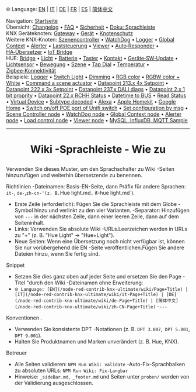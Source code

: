🌐 Language: [EN](https://supergiovane.github.io/node-red-contrib-knx-ultimate/wiki/Docs-Language-Bar) | [IT](https://supergiovane.github.io/node-red-contrib-knx-ultimate/wiki/it-Docs-Language-Bar) | [DE](https://supergiovane.github.io/node-red-contrib-knx-ultimate/wiki/de-Docs-Language-Bar) | [FR](https://supergiovane.github.io/node-red-contrib-knx-ultimate/wiki/fr-Docs-Language-Bar) | [ES](https://supergiovane.github.io/node-red-contrib-knx-ultimate/wiki/es-Docs-Language-Bar) | [简体中文](https://supergiovane.github.io/node-red-contrib-knx-ultimate/wiki/zh-CN-Docs-Language-Bar)

<!-- NAV START -->
Navigation: [Startseite](https://supergiovane.github.io/node-red-contrib-knx-ultimate/wiki/de-Home)  
Übersicht: [Changelog](https://github.com/Supergiovane/node-red-contrib-knx-ultimate/blob/master/CHANGELOG.md) • [FAQ](https://supergiovane.github.io/node-red-contrib-knx-ultimate/wiki/de-FAQ-Troubleshoot) • [Sicherheit](https://supergiovane.github.io/node-red-contrib-knx-ultimate/wiki/de-SECURITY) • [Doku: Sprachleiste](https://supergiovane.github.io/node-red-contrib-knx-ultimate/wiki/de-Docs-Language-Bar)  
KNX Geräteknoten: [Gateway](https://supergiovane.github.io/node-red-contrib-knx-ultimate/wiki/de-Gateway-configuration) • [Gerät](https://supergiovane.github.io/node-red-contrib-knx-ultimate/wiki/de-Device) • [Knotenschutz](https://supergiovane.github.io/node-red-contrib-knx-ultimate/wiki/de-Protections)  
Weitere KNX‑Knoten: [Szenencontroller](https://supergiovane.github.io/node-red-contrib-knx-ultimate/wiki/de-SceneController-Configuration) • [WatchDog](https://supergiovane.github.io/node-red-contrib-knx-ultimate/wiki/de-WatchDog-Configuration) • [Logger](https://supergiovane.github.io/node-red-contrib-knx-ultimate/wiki/de-Logger-Configuration) • [Global Context](https://supergiovane.github.io/node-red-contrib-knx-ultimate/wiki/de-GlobalVariable) • [Alerter](https://supergiovane.github.io/node-red-contrib-knx-ultimate/wiki/de-Alerter-Configuration) • [Laststeuerung](https://supergiovane.github.io/node-red-contrib-knx-ultimate/wiki/de-LoadControl-Configuration) • [Viewer](https://supergiovane.github.io/node-red-contrib-knx-ultimate/wiki/de-knxUltimateViewer) • [Auto‑Responder](https://supergiovane.github.io/node-red-contrib-knx-ultimate/wiki/de-KNXAutoResponder) • [HA‑Übersetzer](https://supergiovane.github.io/node-red-contrib-knx-ultimate/wiki/de-HATranslator) • [IoT Bridge](https://supergiovane.github.io/node-red-contrib-knx-ultimate/wiki/de-IoT-Bridge-Configuration)  
HUE: [Bridge](https://supergiovane.github.io/node-red-contrib-knx-ultimate/wiki/de-HUE%20Bridge%20configuration) • [Licht](https://supergiovane.github.io/node-red-contrib-knx-ultimate/wiki/de-HUE%20Light) • [Batterie](https://supergiovane.github.io/node-red-contrib-knx-ultimate/wiki/de-HUE%20Battery) • [Taster](https://supergiovane.github.io/node-red-contrib-knx-ultimate/wiki/de-HUE%20Button) • [Kontakt](https://supergiovane.github.io/node-red-contrib-knx-ultimate/wiki/de-HUE%20Contact%20sensor) • [Geräte‑SW‑Update](https://supergiovane.github.io/node-red-contrib-knx-ultimate/wiki/de-HUE%20Device%20software%20update) • [Lichtsensor](https://supergiovane.github.io/node-red-contrib-knx-ultimate/wiki/de-HUE%20Light%20sensor) • [Bewegung](https://supergiovane.github.io/node-red-contrib-knx-ultimate/wiki/de-HUE%20Motion) • [Szene](https://supergiovane.github.io/node-red-contrib-knx-ultimate/wiki/de-HUE%20Scene) • [Tap Dial](https://supergiovane.github.io/node-red-contrib-knx-ultimate/wiki/de-HUE%20Tapdial) • [Temperatur](https://supergiovane.github.io/node-red-contrib-knx-ultimate/wiki/de-HUE%20Temperature%20sensor) • [Zigbee‑Konnektivität](https://supergiovane.github.io/node-red-contrib-knx-ultimate/wiki/de-HUE%20Zigbee%20connectivity)  
Beispiele: [Logger](https://supergiovane.github.io/node-red-contrib-knx-ultimate/wiki/de-Logger-Sample) • [Switch Light](https://supergiovane.github.io/node-red-contrib-knx-ultimate/wiki/-Sample---Switch-light) • [Dimming](https://supergiovane.github.io/node-red-contrib-knx-ultimate/wiki/-Sample---Dimming) • [RGB color](https://supergiovane.github.io/node-red-contrib-knx-ultimate/wiki/-Sample---RGB-Color) • [RGBW color + White](https://supergiovane.github.io/node-red-contrib-knx-ultimate/wiki/-Sample---RGBW-Color-plus-White) • [Command a scene actuator](https://supergiovane.github.io/node-red-contrib-knx-ultimate/wiki/-Sample---Control-a-scene-actuator) • [Datapoint 213.x 4x Setpoint](https://supergiovane.github.io/node-red-contrib-knx-ultimate/wiki/-Sample---DPT213) • [Datapoint 222.x 3x Setpoint](https://supergiovane.github.io/node-red-contrib-knx-ultimate/wiki/-Sample---DPT222) • [Datapoint 237.x DALI diags](https://supergiovane.github.io/node-red-contrib-knx-ultimate/wiki/-Sample---DPT237) • [Datapoint 2.x 1 bit proprity](https://supergiovane.github.io/node-red-contrib-knx-ultimate/wiki/-Sample---DPT2) • [Datapoint 22.x RCHH Status](https://supergiovane.github.io/node-red-contrib-knx-ultimate/wiki/-Sample---DPT22) • [Datetime to BUS](https://supergiovane.github.io/node-red-contrib-knx-ultimate/wiki/-Sample---DateTime-to-BUS) • [Read Status](https://supergiovane.github.io/node-red-contrib-knx-ultimate/wiki/-Sample---Read-value-from-Device) • [Virtual Device](https://supergiovane.github.io/node-red-contrib-knx-ultimate/wiki/-Sample---Virtual-Device) • [Subtype decoded](https://supergiovane.github.io/node-red-contrib-knx-ultimate/wiki/-Sample---Subtype) • [Alexa](https://supergiovane.github.io/node-red-contrib-knx-ultimate/wiki/-Sample---Alexa) • [Apple Homekit](https://supergiovane.github.io/node-red-contrib-knx-ultimate/wiki/-Sample---Apple-Homekit) • [Google Home](https://supergiovane.github.io/node-red-contrib-knx-ultimate/wiki/-Sample---Google-Assistant) • [Switch on/off POE port of Unifi switch](https://supergiovane.github.io/node-red-contrib-knx-ultimate/wiki/-Sample---UnifiPOE) • [Set configuration by msg](https://supergiovane.github.io/node-red-contrib-knx-ultimate/wiki/-Sample-setConfig) • [Scene Controller node](https://supergiovane.github.io/node-red-contrib-knx-ultimate/wiki/Sample-Scene-Node) • [WatchDog node](https://supergiovane.github.io/node-red-contrib-knx-ultimate/wiki/-Sample---WatchDog) • [Global Context node](https://supergiovane.github.io/node-red-contrib-knx-ultimate/wiki/SampleGlobalContextNode) • [Alerter node](https://supergiovane.github.io/node-red-contrib-knx-ultimate/wiki/SampleAlerter) • [Load control node](https://supergiovane.github.io/node-red-contrib-knx-ultimate/wiki/SampleLoadControl) • [Viewer node](https://supergiovane.github.io/node-red-contrib-knx-ultimate/wiki/knxUltimateViewer) • [MySQL, InfluxDB, MQTT Sample](https://supergiovane.github.io/node-red-contrib-knx-ultimate/wiki/Sample-KNX2MQTT-KNX2MySQL-KNX2InfluxDB)
<!-- NAV END -->

---

<H1> <p Align = 'Center'> Wiki -Sprachleiste - Wie zu </p> </h1>

Verwenden Sie dieses Muster, um den Sprachschalter zu Wiki -Seiten hinzuzufügen und weiterhin übersetzende zu benennen.

Richtlinien
-Dateinamen: Basis-EN-Seite, dann Präfix für andere Sprachen: `it-`, `de-`,`zh-cn-'(z. B.`Hue light.md`,` it-hue light.md\`).

- Erste Zeile (erforderlich): Fügen Sie die Sprachleiste mit dem Globe -Symbol hinzu und verlinkt zu den vier Varianten.
  -Separator: Hinzufügen von `---` in der nächsten Zeile, dann einer leeren Zeile, dann auf dem Seiteninhalt.
- Links: Verwenden Sie absolute Wiki -URLs.Leerzeichen werden in URLs zu "+" (z. B. "Hue Light" → "Hue+Light").
- Neue Seiten: Wenn eine Übersetzung noch nicht verfügbar ist, können Sie nur vorübergehend die EN -Seite veröffentlichen.Fügen Sie andere Dateien hinzu, wenn Sie fertig sind.

Snippet

- Setzen Sie dies ganz oben auf jeder Seite und ersetzen Sie den Page -Titel "durch den Wiki -Dateinamen ohne Erweiterung:
- `🌐 Language: [EN](/node-red-contrib-knx-ultimate/wiki/Page+Title) | [IT](/node-red-contrib-knx-ultimate/wiki/it-Page+Title) | [DE](/node-red-contrib-knx-ultimate/wiki/de-Page+Title) | [简体中文](/node-red-contrib-knx-ultimate/wiki/zh-CN-Page+Title)`
  -`---`

Konventionen
.

- Verwenden Sie konsistente DPT -Notationen (z. B. `DPT 3.007`,` DPT 5.001`, `DPT 9.001`).
- Halten Sie Produktnamen und Marken unverändert (z. B. Hue, KNX).

Betreuer

- Alle Seiten validieren: `NPM Run Wiki: validate`
  -Auto-Fix-Sprachbalken zu absoluten URLs: `NPM Run Wiki: Fix-Langbar`
- Hinweise: `_sideBar.md`,` _footer.md` und Seiten unter `proben/` werden von der Validierung ausgeschlossen.
